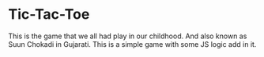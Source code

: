 # Tic-Tac-Toe

This is the game that we all had play in our childhood.
And also known as Suun Chokadi in Gujarati.
This is a simple game with some JS logic add in it.
